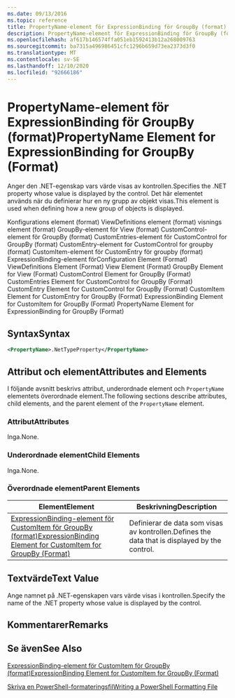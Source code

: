 ```yaml
---
ms.date: 09/13/2016
ms.topic: reference
title: PropertyName-element för ExpressionBinding för GroupBy (format)
description: PropertyName-element för ExpressionBinding för GroupBy (format)
ms.openlocfilehash: af617b146574ffa051eb1592413b12a268009763
ms.sourcegitcommit: ba7315a496986451cfc1296b659d73ea2373d3f0
ms.translationtype: MT
ms.contentlocale: sv-SE
ms.lasthandoff: 12/10/2020
ms.locfileid: "92666186"
---
```

# <a name="propertyname-element-for-expressionbinding-for-groupby-format"></a><span data-ttu-id="f5559-103">PropertyName-element för ExpressionBinding för GroupBy (format)</span><span class="sxs-lookup"><span data-stu-id="f5559-103">PropertyName Element for ExpressionBinding for GroupBy (Format)</span></span>

<span data-ttu-id="f5559-104">Anger den .NET-egenskap vars värde visas av kontrollen.</span><span class="sxs-lookup"><span data-stu-id="f5559-104">Specifies the .NET property whose value is displayed by the control.</span></span> <span data-ttu-id="f5559-105">Det här elementet används när du definierar hur en ny grupp av objekt visas.</span><span class="sxs-lookup"><span data-stu-id="f5559-105">This element is used when defining how a new group of objects is displayed.</span></span>

<span data-ttu-id="f5559-106">Konfigurations element (format) ViewDefinitions element (format) visnings element (format) GroupBy-element för View (format) CustomControl-element för GroupBy (format) CustomEntries-element för CustomControl for GroupBy (format) CustomEntry-element for CustomControl for groupby (format) CustomItem-element för CustomEntry för groupby (format) ExpressionBinding-element för</span><span class="sxs-lookup"><span data-stu-id="f5559-106">Configuration Element (Format) ViewDefinitions Element (Format) View Element (Format) GroupBy Element for View (Format) CustomControl Element for GroupBy (Format) CustomEntries Element for CustomControl for GroupBy (Format) CustomEntry Element for CustomControl for GroupBy (Format) CustomItem Element for CustomEntry for GroupBy (Format) ExpressionBinding Element for CustomItem for GroupBy (Format) PropertyName Element for ExpressionBinding for GroupBy (Format)</span></span>

## <a name="syntax"></a><span data-ttu-id="f5559-107">Syntax</span><span class="sxs-lookup"><span data-stu-id="f5559-107">Syntax</span></span>

```xml
<PropertyName>.NetTypeProperty</PropertyName>
```

## <a name="attributes-and-elements"></a><span data-ttu-id="f5559-108">Attribut och element</span><span class="sxs-lookup"><span data-stu-id="f5559-108">Attributes and Elements</span></span>

<span data-ttu-id="f5559-109">I följande avsnitt beskrivs attribut, underordnade element och `PropertyName` elementets överordnade element.</span><span class="sxs-lookup"><span data-stu-id="f5559-109">The following sections describe attributes, child elements, and the parent element of the `PropertyName` element.</span></span>

### <a name="attributes"></a><span data-ttu-id="f5559-110">Attribut</span><span class="sxs-lookup"><span data-stu-id="f5559-110">Attributes</span></span>

<span data-ttu-id="f5559-111">Inga.</span><span class="sxs-lookup"><span data-stu-id="f5559-111">None.</span></span>

### <a name="child-elements"></a><span data-ttu-id="f5559-112">Underordnade element</span><span class="sxs-lookup"><span data-stu-id="f5559-112">Child Elements</span></span>

<span data-ttu-id="f5559-113">Inga.</span><span class="sxs-lookup"><span data-stu-id="f5559-113">None.</span></span>

### <a name="parent-elements"></a><span data-ttu-id="f5559-114">Överordnade element</span><span class="sxs-lookup"><span data-stu-id="f5559-114">Parent Elements</span></span>

|<span data-ttu-id="f5559-115">Element</span><span class="sxs-lookup"><span data-stu-id="f5559-115">Element</span></span>|<span data-ttu-id="f5559-116">Beskrivning</span><span class="sxs-lookup"><span data-stu-id="f5559-116">Description</span></span>|
|-------------|-----------------|
|[<span data-ttu-id="f5559-117">ExpressionBinding-element för CustomItem för GroupBy (format)</span><span class="sxs-lookup"><span data-stu-id="f5559-117">ExpressionBinding Element for CustomItem for GroupBy (Format)</span></span>](./expressionbinding-element-for-customitem-for-groupby-format.md)|<span data-ttu-id="f5559-118">Definierar de data som visas av kontrollen.</span><span class="sxs-lookup"><span data-stu-id="f5559-118">Defines the data that is displayed by the control.</span></span>|

## <a name="text-value"></a><span data-ttu-id="f5559-119">Textvärde</span><span class="sxs-lookup"><span data-stu-id="f5559-119">Text Value</span></span>

<span data-ttu-id="f5559-120">Ange namnet på .NET-egenskapen vars värde visas i kontrollen.</span><span class="sxs-lookup"><span data-stu-id="f5559-120">Specify the name of the .NET property whose value is displayed by the control.</span></span>

## <a name="remarks"></a><span data-ttu-id="f5559-121">Kommentarer</span><span class="sxs-lookup"><span data-stu-id="f5559-121">Remarks</span></span>

## <a name="see-also"></a><span data-ttu-id="f5559-122">Se även</span><span class="sxs-lookup"><span data-stu-id="f5559-122">See Also</span></span>

[<span data-ttu-id="f5559-123">ExpressionBinding-element för CustomItem för GroupBy (format)</span><span class="sxs-lookup"><span data-stu-id="f5559-123">ExpressionBinding Element for CustomItem for GroupBy (Format)</span></span>](./expressionbinding-element-for-customitem-for-groupby-format.md)

[<span data-ttu-id="f5559-124">Skriva en PowerShell-formateringsfil</span><span class="sxs-lookup"><span data-stu-id="f5559-124">Writing a PowerShell Formatting File</span></span>](./writing-a-powershell-formatting-file.md)
